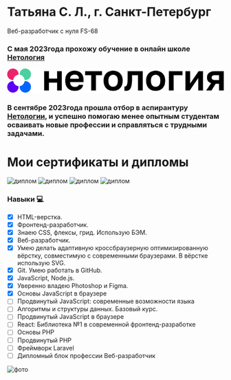 # Татьяна С. Л., г. Санкт-Петербург
Веб-разработчик с нуля
FS-68
### С мая 2023года прохожу обучение в онлайн школе [Нетология](https://netology.ru/)
[![нетология](image-1.png)](https://netology.ru/)
### В сентябре 2023года прошла отбор в аспирантуру [Нетологии](https://netology.ru/), и успешно помогаю менее опытным студентам осваивать новые профессии и справляться с трудными задачами. 

# Мои сертификаты и дипломы

![диплом](https://sun9-21.userapi.com/impg/FAizlTXYYg6F8O8Q4IDfBcOBI4EM09qY_wzCYg/KDa9LCyYRnM.jpg?size=729x512&quality=96&sign=6e89af06b4a79718e049788b55a468e7&type=album)
![диплом](https://sun9-18.userapi.com/impg/s38Tb3MAYIpCRS4uoeVzMLkb9FM-R_0OaD7yng/M4Rpg8WnLNE.jpg?size=725x512&quality=96&sign=98fff22e0c892109a3e068c8efbed0d7&type=album)
![диплом](https://sun9-5.userapi.com/impg/k52CQiIK1tb8OcTWw9QyaTHBgZKTXv72dtQZLA/KcZB5b_IAuA.jpg?size=725x512&quality=96&sign=6e0a6b56012ac8c49b783d2196bf2160&type=album)
![диплом](https://sun9-55.userapi.com/impg/WtkZ8VtVS-7tOXXWRWNHEJIXjy5i7rcxIh2eTw/qRtI0kDRjtA.jpg?size=725x512&quality=96&sign=87d51d83bd4e952c176d8e46f837f676&type=album)


### Навыки 💻
- [x] HTML-верстка.
- [x] Фронтенд-разработчик.
- [x] Знаею CSS, флексы, грид. Использую БЭМ.
- [x] Веб-разработчик.
- [x] Умею делать адаптивную кроссбраузерную оптимизированную вёрстку, совместимую с современными браузерами. В вёрстке использую SVG.
- [x] Git. Умею работать в GitHub.
- [x] JavaScript, Node.js.
- [x] Уверенно владею Photoshop и  Figma.
- [x] Основы JavaScript в браузере
- [ ] Продвинутый JavaScript: современные возможности языка
- [ ] Алгоритмы и структуры данных. Базовый курс.
- [ ] Продвинутый JavaScript в браузере
- [ ] React: Библиотека №1 в современной фронтенд-разработке
- [ ] Основы PHP
- [ ] Продвинутый PHP
- [ ] Фреймворк Laravel
- [ ] Дипломный блок профессии Веб-разработчик

![фото](https://sun9-37.userapi.com/impg/z-31mv8b5rUjDJhdkeRgQhSNEaCRDj1pqV_uQQ/01vx8Tgm2Z8.jpg?size=554x986&quality=95&sign=ee5bd1e04a283d5fe861248a7b8e191f&type=album)












